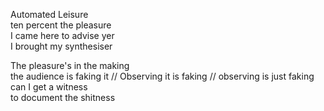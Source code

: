 

Automated Leisure  
ten percent the pleasure  
I came here to advise yer  
I brought my synthesiser  

The pleasure's in the making  
the audience is faking it // Observing it is faking // observing is just faking  
can I get a witness  
to document the shitness  




